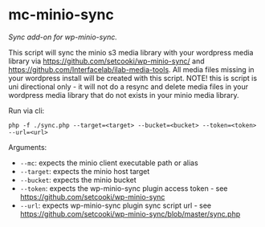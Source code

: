 # mc-minio-sync

*Sync add-on for wp-minio-sync.*

This script will sync the minio s3 media library with your wordpress media library via https://github.com/setcooki/wp-minio-sync/ and https://github.com/Interfacelab/ilab-media-tools.
All media files missing in your wordpress install will be created with this script. NOTE! this is script is uni directional only - it will not do a resync and delete media files in your wordpress
media library that do not exists in your minio media library.

Run via cli:

```
php -f ./sync.php --target=<target> --bucket=<bucket> --token=<token> --url=<url>
```

Arguments:

- `--mc`: expects the minio client executable path or alias
- `--target`: expects the minio host target
- `--bucket`: expects the minio bucket
- `--token`: expects the wp-minio-sync plugin access token - see https://github.com/setcooki/wp-minio-sync
- `--url`: expects wp-minio-sync plugin sync script url - see https://github.com/setcooki/wp-minio-sync/blob/master/sync.php